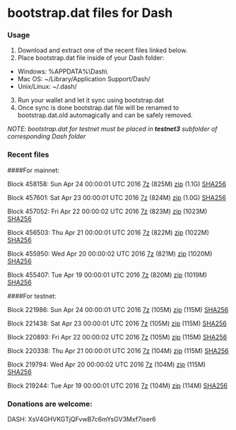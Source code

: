 # bootstrap.dat files for Dash

### Usage

1. Download and extract one of the recent files linked below.
2. Place bootstrap.dat file inside of your Dash folder:
 - Windows: %APPDATA%\Dash\
 - Mac OS: ~/Library/Application Support/Dash/
 - Unix/Linux: ~/.dash/
3. Run your wallet and let it sync using bootstrap.dat
4. Once sync is done bootstrap.dat file will be renamed to bootstrap.dat.old automagically and can be safely removed.

_NOTE: bootstrap.dat for testnet must be placed in **testnet3** subfolder of corresponding Dash folder_

### Recent files

####For mainnet:

Block 458158: Sun Apr 24 00:00:01 UTC 2016 [7z](https://transfer.sh/BsDkz/bootstrap.dat.20160424.7z) (825M) [zip]() (1.1G) [SHA256](https://transfer.sh/TvQAN/sha256.txt)

Block 457601: Sat Apr 23 00:00:01 UTC 2016 [7z](https://transfer.sh/wRJ3S/bootstrap.dat.20160423.7z) (824M) [zip](https://transfer.sh/WFuLU/bootstrap.dat.20160423.zip) (1.0G) [SHA256](https://transfer.sh/YU8eE/sha256.txt)

Block 457052: Fri Apr 22 00:00:02 UTC 2016 [7z](https://transfer.sh/plmli/bootstrap.dat.20160422.7z) (823M) [zip](https://transfer.sh/Mpju9/bootstrap.dat.20160422.zip) (1023M) [SHA256](https://transfer.sh/6adGi/sha256.txt)

Block 456503: Thu Apr 21 00:00:01 UTC 2016 [7z]() (822M) [zip](https://transfer.sh/ZWGUY/bootstrap.dat.20160421.zip) (1022M) [SHA256](https://transfer.sh/hz7hB/sha256.txt)

Block 455950: Wed Apr 20 00:00:02 UTC 2016 [7z](https://transfer.sh/HHwEg/bootstrap.dat.20160420.7z) (821M) [zip](https://transfer.sh/DYLsj/bootstrap.dat.20160420.zip) (1020M) [SHA256](https://transfer.sh/UYsvP/sha256.txt)

Block 455407: Tue Apr 19 00:00:01 UTC 2016 [7z](https://transfer.sh/Oho0m/bootstrap.dat.20160419.7z) (820M) [zip](https://transfer.sh/QA7gq/bootstrap.dat.20160419.zip) (1019M) [SHA256](https://transfer.sh/L5iAc/sha256.txt)

####For testnet:

Block 221986: Sun Apr 24 00:00:01 UTC 2016 [7z](https://transfer.sh/o89sq/bootstrap.dat.20160424.7z) (105M) [zip](https://transfer.sh/IoiNO/bootstrap.dat.20160424.zip) (115M) [SHA256](https://transfer.sh/H2MjR/sha256.txt)

Block 221438: Sat Apr 23 00:00:01 UTC 2016 [7z](https://transfer.sh/oSymV/bootstrap.dat.20160423.7z) (105M) [zip](https://transfer.sh/14v0Mt/bootstrap.dat.20160423.zip) (115M) [SHA256](https://transfer.sh/11l3ed/sha256.txt)

Block 220893: Fri Apr 22 00:00:02 UTC 2016 [7z](https://transfer.sh/hsEm1/bootstrap.dat.20160422.7z) (105M) [zip](https://transfer.sh/jQaqB/bootstrap.dat.20160422.zip) (115M) [SHA256](https://transfer.sh/h5wP3/sha256.txt)

Block 220338: Thu Apr 21 00:00:01 UTC 2016 [7z](https://transfer.sh/13cqmo/bootstrap.dat.20160421.7z) (104M) [zip](https://transfer.sh/GuKT0/bootstrap.dat.20160421.zip) (115M) [SHA256](https://transfer.sh/ezyCo/sha256.txt)

Block 219794: Wed Apr 20 00:00:02 UTC 2016 [7z](https://transfer.sh/11ZeY1/bootstrap.dat.20160420.7z) (104M) [zip](https://transfer.sh/qTsID/bootstrap.dat.20160420.zip) (115M) [SHA256](https://transfer.sh/bzAIJ/sha256.txt)

Block 219244: Tue Apr 19 00:00:01 UTC 2016 [7z](https://transfer.sh/mlBa2/bootstrap.dat.20160419.7z) (104M) [zip](https://transfer.sh/a5pZW/bootstrap.dat.20160419.zip) (114M) [SHA256](https://transfer.sh/FBqqs/sha256.txt)

### Donations are welcome:

DASH: XsV4GHVKGTjQFvwB7c6mYsGV3Mxf7iser6
